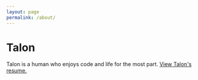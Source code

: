 ```yaml
---
layout: page
permalink: /about/
---
```


# Talon
Talon is a human who enjoys code and life for the most part. 
[View Talon's resume.](/hire/)
